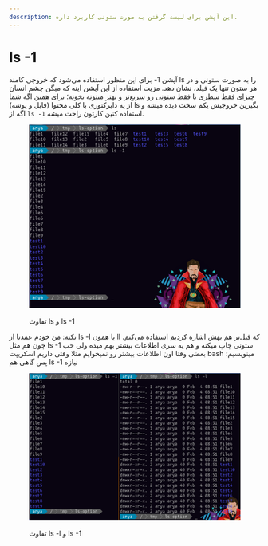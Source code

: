 ```yaml
---
description: این آپشن برای لیست گرفتن به صورت ستونی کاربرد داره.
---
```


# ls -1

آپشن 1- برای این منظور استفاده می‌شود که خروجی کامند ls را به صورت ستونی و در هر ستون تنها یک فیلد، نشان دهد. مزیت استفاده از این آپشن اینه که میگن چشم انسان چیزای فقط سطری یا فقط ستونی رو سریع‌تر و بهتر میتونه بخونه؛ برای همین اگه شما از یه دایرکتوری با کلی محتوا (فایل و پوشه) ls بگیرین خروجیش یکم سخت دیده میشه و اگه از `ls -1` استفاده کنین کارتون راحت میشه.

<figure><img src="../../.gitbook/assets/image (1) (1).png" alt=""><figcaption><p>تفاوت ls و ls -1 </p></figcaption></figure>

نکته: من خودم عمدتا از ls -l یا همون ll که قبل‌تر هم بهش اشاره کردیم استفاده می‌کنم. چون هم مثل ls -1 ستونی چاپ میکنه و هم یه سری اطلاعات بیشتر بهم میده ولی خب بعضی وقتا اون اطلاعات بیشتر رو نمیخوایم مثلا وقتی داریم اسکریپت bash مینویسیم؛ پس گاهی هم ls -1 نیازه

<figure><img src="../../.gitbook/assets/image (2).png" alt=""><figcaption><p>تفاوت ls -l و  ls -1</p></figcaption></figure>

